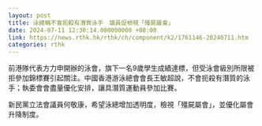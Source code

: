 ```yaml
---
layout: post
title: 泳總稱不會扼殺有潛質泳手　議員促檢視「殭屍屬會」
date: 2024-07-11 12:30:14.000000000 +08:00
link: https://news.rthk.hk/rthk/ch/component/k2/1761146-20240711.htm
categories: rthk
---
```


前港隊代表方力申開辦的泳會，旗下一名9歲學生成績達標，但受泳會級別所限被拒參加錦標賽引起關注。中國香港游泳總會會長王敏超說，不會扼殺有潛質的泳手；執委會會盡量優化安排，讓具潛質運動員參加比賽。

新民黨立法會議員何敬康，希望泳總增加透明度，檢視「殭屍屬會」，並優化屬會升降制度。
